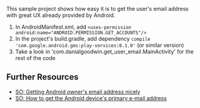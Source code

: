 This sample project shows how easy it is to get the user's email address with great UX already provided by Android.


1. In AndroidManifest.xml, add `<uses-permission android:name="ANDROID.PERMISSION.GET_ACCOUNTS"/>`
2. In the project's build.gradle, add dependency `compile 'com.google.android.gms:play-services:8.1.0'` (or similar version)
3. Take a look in 'com.danialgoodwin.get_user_email.MainActivity' for the rest of the code


## Further Resources ##
- [SO: Getting Android owner's email address nicely](http://stackoverflow.com/questions/6502017/getting-android-owners-email-address-nicely)
- [SO: How to get the Android device's primary e-mail address](http://stackoverflow.com/questions/2112965/how-to-get-the-android-devices-primary-e-mail-address)